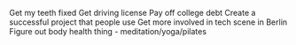 Get my teeth fixed
Get driving license
Pay off college debt
Create a successful project that people use
Get more involved in tech scene in Berlin
Figure out body health thing - meditation/yoga/pilates
